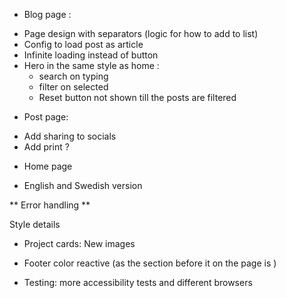 * Blog page : 
 - Page design with separators (logic for how to add to list)
 - Config to load post as article
 - Infinite loading instead of button
 - Hero in the same style as home : 
   - search on typing 
   - filter on selected
   - Reset button not shown till the posts are filtered

* Post page:
 - Add sharing to socials 
 - Add print ?

* Home page
 - English and Swedish version 

 ** Error handling **

Style details
* Project cards: New images
* Footer color reactive (as the section before it on the page is ) 


* Testing: more accessibility tests and different browsers
